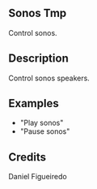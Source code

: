 ## Sonos Tmp
Control sonos.

## Description
Control sonos speakers.

## Examples
 - "Play sonos"
 - "Pause sonos"


## Credits
Daniel Figueiredo


